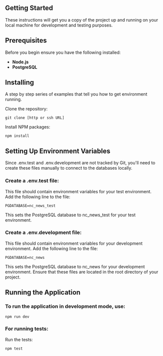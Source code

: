 ## Getting Started

These instructions will get you a copy of the project up and running on your local machine for development and testing purposes.

## Prerequisites

Before you begin ensure you have the following installed:

- **Node.js**
- **PostgreSQL**

## Installing

A step by step series of examples that tell you how to get environment running.

Clone the repository:

```
git clone [http or ssh URL]
```

Install NPM packages:

```
npm install
```

## Setting Up Environment Variables

Since .env.test and .env.development are not tracked by Git, you'll need to create these files manually to connect to the databases locally.

### Create a .env.test file:

This file should contain environment variables for your test environment.
Add the following line to the file:

```
PGDATABASE=nc_news_test
```

This sets the PostgreSQL database to nc_news_test for your test environment.

### Create a .env.development file:

This file should contain environment variables for your development environment.
Add the following line to the file:

```
PGDATABASE=nc_news
```

This sets the PostgreSQL database to nc_news for your development environment.
Ensure that these files are located in the root directory of your project.

## Running the Application

### To run the application in development mode, use:

```
npm run dev
```

### For running tests:

Run the tests:
```
npm test
```
